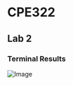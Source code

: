 # CPE322
## Lab 2

### Terminal Results

![Image](https://github.com/user-attachments/assets/a1739ed5-21bb-4697-bc47-0214b7f3c362)
